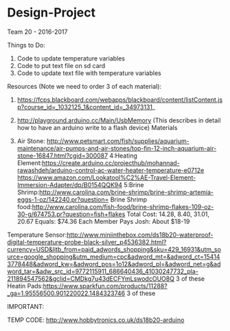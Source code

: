 # Design-Project
Team 20 - 2016-2017

Things to Do:
  1. Code to update temperature variables
  2. Code to put text file on sd card
  3. Code to update text file with temperature variables

Resources (Note we need to order 3 of each material):
  1. https://fcps.blackboard.com/webapps/blackboard/content/listContent.jsp?course_id=_1032125_1&content_id=_34973131_
  2. http://playground.arduino.cc/Main/UsbMemory (This describes in detail how to have an arduino write to a flash device)
Materials

3. Air Stone: http://www.petsmart.com/fish/supplies/aquarium-maintenance/air-pumps-and-air-stones/top-fin-12-inch-aquarium-air-stone-16847.html?cgid=300087
4:Heating Element:https://create.arduino.cc/projecthub/mohannad-rawashdeh/arduino-control-ac-water-heater-temperature-e0712e
https://www.amazon.com/Lookatool%C2%AE-Travel-Element-Immersion-Adapter/dp/B0154QQK94
5:Brine Shrimp:http://www.carolina.com/brine-shrimp/brine-shrimp-artemia-eggs-1-oz/142240.pr?question=
Brine Shrimp food:http://www.carolina.com/fish-food/brine-shrimp-flakes-109-oz-30-g/674753.pr?question=fish+flakes
Total Cost: 14.28, 8.40, 31.01, 20.67
Equals: $74.36
Each Member Pays Josh: About $18-19

Temperature Sensor:http://www.miniinthebox.com/ds18b20-waterproof-digital-temperature-probe-black-silver_p4536382.html?currency=USD&litb_from=paid_adwords_shopping&sku=429_16931&utm_source=google_shopping&utm_medium=cpc&adword_mt=&adword_ct=154143778448&adword_kw=&adword_pos=1o12&adword_pl=&adword_net=g&adword_tar=&adw_src_id=9772115911_686640436_41030247732_pla-211894547562&gclid=CMDkg7u43dECFYmLswodcOUO8Q 3 of these 
Heatin Pads:https://www.sparkfun.com/products/11288?_ga=1.95556500.901220022.1484323746 3 of these


IMPORTANT:

TEMP CODE: http://www.hobbytronics.co.uk/ds18b20-arduino
